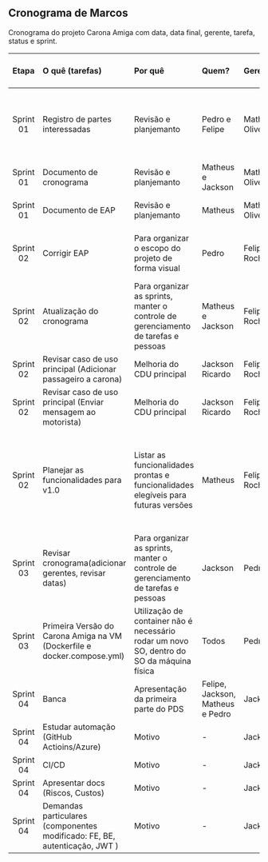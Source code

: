## Cronograma de Marcos

Cronograma do projeto Carona Amiga com data, data final, gerente, tarefa, status e sprint.

|  Etapa    | O quê (tarefas) |   Por quê    | Quem?        | Gerente | Inicio   | Prazo em dias |Fim planejado |Fim real | Como? | Quanto? |Status |
|:---------:|:------------    |:------------ |:------------ |:--------|:--------|:-------|:----------:|:--------|:--------|:--------|:--------|
|Sprint 01| Registro de partes interessadas | Revisão e planjemanto  | Pedro e Felipe | Matheus Oliveira | 25/10/2022 | 15 dias |01/11/2022|01/11/2022|Matriz de Poder vs Interesse, Matriz de Influência vs Impacto vs Poder vs Interesse| -   | Concluído| 
|Sprint 01| Documento de cronograma | Revisão e planjemanto  | Matheus e Jackson | Matheus Oliveira | 25/10/2022 | 15 dias |01/11/2022|01/11/2022|5W2H|  - |Concluído |  
|Sprint 01| Documento de EAP | Revisão e planjemanto  | Matheus | Matheus Oliveira | 25/10/2022 | 15 dias |01/11/2022 | 01/11/2022 |Fluxogramas no formato de árvores|   - |Concluído|  
|Sprint 02| Corrigir EAP| Para organizar o escopo do projeto de forma visual| Pedro | Felipe Rocha | 01/11/2022 | 15 dias |15/11/2022|08/11/2022|Cadastrar usuário repetido, contemplar containerização|   -  |Concluído|
|Sprint 02| Atualização do cronograma |Para organizar as sprints, manter o controle de gerenciamento de tarefas e pessoas| Matheus e Jackson | Felipe Rocha | 01/11/2022 | 15 dias |15/11/2022|08/11/2022|5W2H|   -   |Concluído|
|Sprint 02| Revisar caso de uso principal (Adicionar passageiro a carona)|Melhoria do CDU principal|Jackson Ricardo| Felipe Rocha | 01/11/2022 | 15 dias |15/11/2022|15/11/2022|Criação do novo CDU|  -  |Concluído|
|Sprint 02| Revisar caso de uso principal (Enviar mensagem ao motorista)|Melhoria do CDU principal|Jackson Ricardo| Felipe Rocha | 01/11/2022 | 15 dias |15/11/2022|15/11/2022|Análise do CDU antigo|  -  |Concluído|
|Sprint 02| Planejar as funcionalidades para v1.0|Listar as funcionalidades prontas e funcionalidades elegíveis para futuras versões| Matheus | Felipe Rocha | 01/11/2022 |15 dias|15/11/2022| 18/11/2022|Adicionar passageiros a carona; Enviar mensagem para o motorista; Enviar mensagem no grupo de carona|  -  |Concluído|
|Sprint 03| Revisar cronograma(adicionar gerentes, revisar datas)|Para organizar as sprints, manter o controle de gerenciamento de tarefas e pessoas| Jackson | Pedro |22/11/2022| 15 dias |29/11/2022|xx/xx/xxxx|5W2H| - |Em andamento|
|Sprint 03| Primeira Versão do Carona Amiga na VM (Dockerfile e docker.compose.yml)|Utilização de container não é necessário rodar um novo SO, dentro do SO da máquina física|Todos| Pedro |22/11/2022|15 dias|29/11/2022|xx/xx/xxxx|Azure ou DockerHub| -  |Em andamento|
|Sprint 04|Banca|Apresentação da primeira parte do PDS|Felipe, Jackson, Matheus e Pedro|Jackson| 06/12/2022 | 15 dias | 06/12/2022 | 06/12/2022 |Apresentação demonstrativa do PDS|   - |Em andamento |
|Sprint 04| Estudar automação (GitHub Actioins/Azure) | Motivo | - | Jackson | 13/12/2022 | 15 dias |20/12/2022|xx/xx/xxxx| - |   - |Não iniciado |
|Sprint 04| CI/CD | Motivo | - | Jackson | 13/12/2022 | 15 dias |20/12/2022|xx/xx/xxxx|   -   |  -   |Não iniciado|
|Sprint 04| Apresentar docs (Riscos, Custos) | Motivo | - | Jackson | 13/12/2022 | 15 dias |20/12/2022|xx/xx/xxxx|   -  |   -   |Não iniciado |
|Sprint 04| Demandas particulares (componentes modificado: FE, BE, autenticação, JWT ) |Motivo| - |Jackson|13/12/2022|15 dias|20/12/2022|xx/xx/xxxx|- |-   |Não iniciado|

